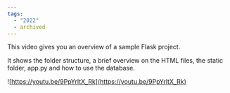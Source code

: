 ```yaml
---
tags:
  - "2022"
  - archived
---
```


This video gives you an overview of a sample Flask project.

It shows the folder structure, a brief overview on the HTML files, the static folder, app.py and how to use the database.

![https://youtu.be/9PpYrltX_Rk](https://youtu.be/9PpYrltX_Rk)
